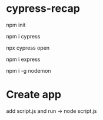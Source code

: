 # cypress-recap

npm init

npm i cypress

npx cypress open 

npm i express

npm i -g nodemon

# Create app 
add script.js and run -> node script.js
